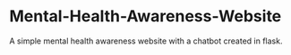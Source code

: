 # Mental-Health-Awareness-Website
A simple mental health awareness website with a chatbot created in flask.
